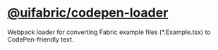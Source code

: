 # [@uifabric/codepen-loader](http://dev.microsoft.com/fabric)

Webpack loader for converting Fabric example files (\*.Example.tsx) to CodePen-friendly text.

